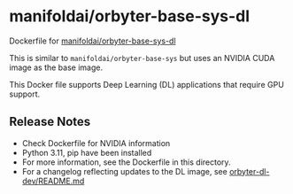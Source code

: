 # manifoldai/orbyter-base-sys-dl

Dockerfile for [manifoldai/orbyter-base-sys-dl](https://hub.docker.com/r/manifoldai/orbyter-base-sys-dl)

This is similar to `manifoldai/orbyter-base-sys` but uses an NVIDIA CUDA image as the base image.

This Docker file supports Deep Learning (DL) applications that require GPU support.

## Release Notes

* Check Dockerfile for NVIDIA information
* Python 3.11, pip have been installed
* For more information, see the Dockerfile in this directory.
* For a changelog reflecting updates to the DL image, see [orbyter-dl-dev/README.md](../orbyter-dl-dev/README.md)
